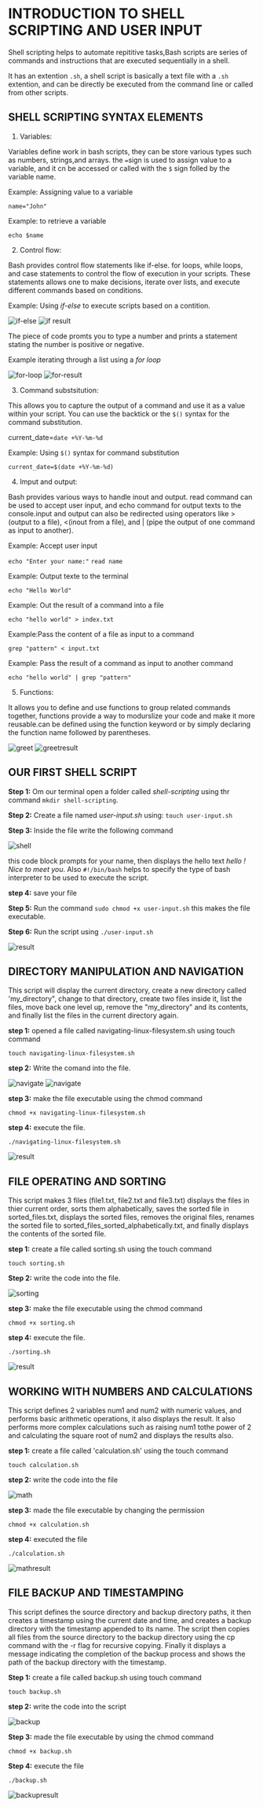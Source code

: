 # INTRODUCTION TO SHELL SCRIPTING AND USER INPUT

Shell scripting helps to automate repititive tasks,Bash scripts are series of commands and instructions that are executed sequentially in a shell.

It has an extention `.sh`, a shell script is basically a text file with a `.sh` extention, and can be directly be executed from the command line or called from other scripts.

## SHELL SCRIPTING SYNTAX ELEMENTS
1. Variables:

Variables define work in bash scripts, they can be store various types such as numbers, strings,and arrays. the `=`sign is used to assign value to a variable, and it cn be accessed or called with the `$` sign folled by the variable name.

Example: Assigning value to a variable

`name="John" `

Example: to retrieve a variable 

`echo $name`

2. Control flow: 

Bash provides control flow statements like if-else. for loops, while loops, and case statements to control the flow of execution in your scripts. These statements allows one to make decisions, iterate over lists, and execute different commands based on conditions.

Example: Using *if-else* to execute scripts based on a contition.

![if-else](./images/if-else.jpg)
![if result](./images/if-else%20result.jpg)

The piece of code promts you to type a number and prints a statement stating the number is positive or negative.

Example iterating through a list using a *for loop*

![for-loop](./images/for.jpg)
![for-result](./images/for%20result.jpg)

3. Command substsitution:

This allows you to capture the output of a command and use it as a value within your script. You can use the backtick or the `$()` syntax for the command substitution.

current_date=`date +%Y-%m-%d`

Example: Using `$()` syntax for command substitution

`current_date=$(date +%Y-%m-%d)`

4. Imput and output: 

Bash provides various ways to handle inout and output. read command can be used to accept user input, and echo command for output texts to the console.input and output can also be redirected using operators like >(output to a file), <(inout from a file), and | (pipe the output of one command as input to another).

Example: Accept user input

`echo "Enter your name:"`
`read name`

Example: Output texte to the terminal

`echo "Hello World"`

Example: Out the result of a command into a file

`echo "hello world" > index.txt`

Example:Pass the content of a file as input to a command

`grep "pattern" < input.txt`

Example: Pass the result of a command as input to another command

`echo "hello world" | grep "pattern"`

5. Functions: 

It allows you to define and use functions to group related commands together, functions provide a way to modurslize your code and make it more reusable.can be defined using the function keyword or by simply declaring the function name followed by parentheses.

![greet](./images/greet.jpg)
![greetresult](./images/greet%20result.jpg)

## OUR FIRST SHELL SCRIPT

**Step 1:** Om our terminal open a folder called *shell-scripting* using thr command `mkdir shell-scripting`.

**Step 2:** Create a file named *user-input.sh* using: `touch user-input.sh`

**Step 3:** Inside the file write the following command

![shell](./images/hello.jpg)

this code block prompts for your name, then displays the hello text *hello ! Nice to meet you*. Also `#!/bin/bash` helps to specify the type of bash interpreter to be used to execute the script.

**step 4:** save your file

**Step 5:** Run the command `sudo chmod +x user-input.sh` this makes the file executable.

**Step 6:** Run the script using `./user-input.sh`

![result](./images/hellocode.jpg)

## DIRECTORY MANIPULATION AND NAVIGATION

This script will display the current directory, create a new directory called 'my_directory", change to that directory, create two files inside it, list the files, move back one level up, remove the "my_directory" and its contents, and finally list the files in the current directory again.

**step 1:** opened a file called navigating-linux-filesystem.sh using touch command

`touch navigating-linux-filesystem.sh`

**step 2:** Write the comand into the file.

![navigate](./images/navigating%201.jpg)
![navigate](./images/navigating%202.jpg)

**step 3:** make the file executable using the chmod command

`chmod +x navigating-linux-filesystem.sh`

**step 4:** execute the file.

`./navigating-linux-filesystem.sh`

![result](./images/navigating%20result.jpg)

## FILE OPERATING AND SORTING

This script makes 3 files (file1.txt, file2.txt and file3.txt) displays the files in thier current order, sorts them alphabetically, saves the sorted file in sorted_files.txt, displays the sorted files, removes the original files, renames the sorted file to sorted_files_sorted_alphabetically.txt, and finally displays the contents of the sorted file.

**step 1:** create a file called sorting.sh using the touch command

`touch sorting.sh`

**Step 2:** write the code into the file.

![sorting](./images/sorting.jpg)

**step 3:** make the file executable using the chmod command

`chmod +x sorting.sh`

**step 4:** execute the file.

`./sorting.sh`

![result](./images/sorting%20result.jpg)

## WORKING WITH NUMBERS AND CALCULATIONS

This script defines 2 variables num1 and num2 with numeric values, and performs basic arithmetic operations, it also displays the result. It also performs more complex calculations such as raising num1 tothe power of 2 and calculating the square root of num2 and displays the results also.

**step 1:** create a file called 'calculation.sh' using the touch command

`touch calculation.sh`

**step 2:** write the code into the file

![math](./images/calc.jpg)

**step 3:** made the file executable by changing the permission

`chmod +x calculation.sh`

**step 4:** executed the file

`./calculation.sh`

![mathresult](./images/calc%20result.jpg)

## FILE BACKUP AND TIMESTAMPING

This script defines the source directory and backup directory paths, it then creates a timestamp using the current date and time, and creates a backup directory with the timestamp appended to its name. The script then copies all files from the source directory to the backup directory using the cp command with the -r flag for recursive copying. Finally it displays a message indicating the completion of the backup process and shows the path of the backup directory with the timestamp.

**Step 1:** create a file called backup.sh using touch command

`touch backup.sh`

**step 2:** write the code into the script

![backup](./images/backup.jpg)

**Step 3:** made the file executable by using the chmod command

`chmod +x backup.sh`

**Step 4:** execute the file

`./backup.sh`

![backupresult](./images/backup%20result.jpg)




























